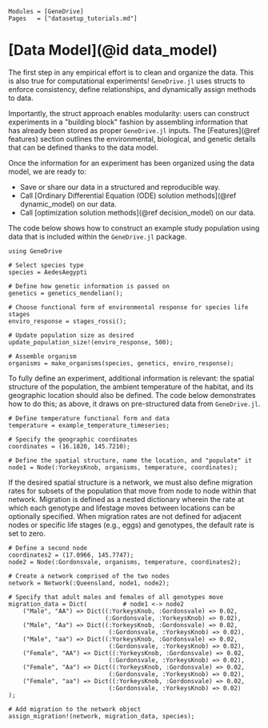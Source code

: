 ```@index
Modules = [GeneDrive]
Pages   = ["datasetup_tutorials.md"]
```
# [Data Model](@id data_model)

The first step in any empirical effort is to clean and organize the data. This is also true for computational experiments! `GeneDrive.jl` uses structs to enforce consistency, define relationships, and dynamically assign methods to data. 

Importantly, the struct approach enables modularity: users can construct experiments in a "building block" fashion by assembling information that has already been stored as proper `GeneDrive.jl` inputs. The [Features](@ref features) section outlines the environmental, biological, and genetic details that can be defined thanks to the data model.

Once the information for an experiment has been organized using the data model, we are ready to:
* Save or share our data in a structured and reproducible way.
* Call [Ordinary Differential Equation (ODE) solution methods](@ref dynamic_model) on our data.
* Call [optimization solution methods](@ref decision_model) on our data. 

The code below shows how to construct an example study population using data that is included within the `GeneDrive.jl` package. 

```@example data_example
using GeneDrive

# Select species type 
species = AedesAegypti 

# Define how genetic information is passed on 
genetics = genetics_mendelian();

# Choose functional form of environmental response for species life stages
enviro_response = stages_rossi();

# Update population size as desired
update_population_size!(enviro_response, 500); 

# Assemble organism
organisms = make_organisms(species, genetics, enviro_response);
```

To fully define an experiment, additional information is relevant: the spatial structure of the population, the ambient temperature of the habitat, and its geographic location should also be defined. The code below demonstrates how to do this; as above, it draws on pre-structured data from `GeneDrive.jl`.

```@example data_example
# Define temperature functional form and data 
temperature = example_temperature_timeseries;

# Specify the geographic coordinates 
coordinates = (16.1820, 145.7210);

# Define the spatial structure, name the location, and "populate" it 
node1 = Node(:YorkeysKnob, organisms, temperature, coordinates);
```

If the desired spatial structure is a network, we must also define migration rates for subsets of the population that move from node to node within that network. Migration is defined as a nested dictionary wherein the rate at which each genotype and lifestage moves between locations can be optionally specified. When migration rates are not defined for adjacent nodes or specific life stages (e.g., eggs) and genotypes, the default rate is set to zero.
```@example data_example
# Define a second node 
coordinates2 = (17.0966, 145.7747);
node2 = Node(:Gordonsvale, organisms, temperature, coordinates2);

# Create a network comprised of the two nodes 
network = Network(:Queensland, node1, node2);

# Specify that adult males and females of all genotypes move 
migration_data = Dict(          # node1 <-> node2
    ("Male", "AA") => Dict((:YorkeysKnob, :Gordonsvale) => 0.02,
                           (:Gordonsvale, :YorkeysKnob) => 0.02),
    ("Male", "Aa") => Dict((:YorkeysKnob, :Gordonsvale) => 0.02,
                            (:Gordonsvale, :YorkeysKnob) => 0.02),
    ("Male", "aa") => Dict((:YorkeysKnob, :Gordonsvale) => 0.02,
                            (:Gordonsvale, :YorkeysKnob) => 0.02),
    ("Female", "AA") => Dict((:YorkeysKnob, :Gordonsvale) => 0.02,
                            (:Gordonsvale, :YorkeysKnob) => 0.02),
    ("Female", "Aa") => Dict((:YorkeysKnob, :Gordonsvale) => 0.02,
                            (:Gordonsvale, :YorkeysKnob) => 0.02),
    ("Female", "aa") => Dict((:YorkeysKnob, :Gordonsvale) => 0.02,
                            (:Gordonsvale, :YorkeysKnob) => 0.02)
);

# Add migration to the network object 
assign_migration!(network, migration_data, species);
```
